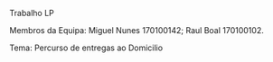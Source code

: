 Trabalho LP

Membros da Equipa:
Miguel Nunes 170100142;
Raul Boal 170100102.

Tema: Percurso de entregas ao Domicilio
